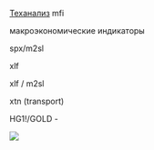 [Теханализ](📈Трейдинг/Теханализ/Теханализ.md)
mfi 

макроэкономические индикаторы


spx/m2sl

xlf

xlf / m2sl 


xtn (transport)


HG1!/GOLD -



![](📈Трейдинг/Теханализ/Pasted%20image%2020231008021648.png)